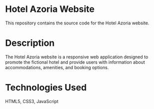 # Hotel Azoria Website

This repository contains the source code for the Hotel Azoria website.

# Description
The Hotel Azoria website is a responsive web application designed to promote the fictional hotel and provide users with information about accommodations, amenities, and booking options.

# Technologies Used
HTML5, CSS3, JavaScript
